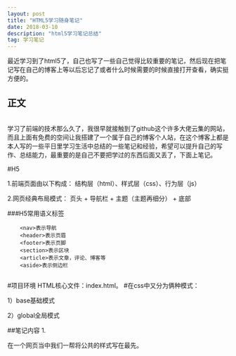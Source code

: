 ```yaml
---
layout: post
title: "HTML5学习随身笔记"
date: 2018-03-10
description: "html5学习笔记总结"
tag: 学习笔记 
--- 
```

 

  最近学习到了html5了，自己也写了一些自己觉得比较重要的笔记，然后现在把笔记写在自己的博客上等以后忘记了或者什么时候需要的时候直接打开查看，确实挺方便的。<br/>

正文
-------
<br/>
   学习了前端的技术那么久了，我很早就接触到了github这个许多大佬云集的网站，而且上面有免费的空间让我搭建了一个属于自己的博客个人站，在这个博客上都是本人写的一些平日里学习生活中总结的一些笔记和经验，希望可以提升自己的写作、总结能力，最重要的是自己不要把学过的东西后面又丢了，下面上笔记。<br/>

#H5

1.前端页面由以下构成：
  结构层（html）、样式层（css）、行为层（js）
	
2.网页经典布局模式：
  页头 + 导航栏 + 主题（主题再细分） + 底部 
	
###H5常用语义标签

```
	<nav>表示导航
	<header>表示页眉
	<footer>表示页脚
	<section>表示区块
	<article>表示文章，评论、博客等
	<aside>表示侧边栏
	
```

 
#项目环境
HTML核心文件：index.html。
#在css中又分为俩种模式：

 1）base基础模式
 
 2）global全局模式
 
 ##笔记内容
 1.
 
 在一个网页当中我们一帮将公共的样式写在最先。
	
